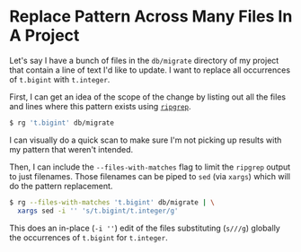# Replace Pattern Across Many Files In A Project

Let's say I have a bunch of files in the `db/migrate` directory of my project
that contain a line of text I'd like to update. I want to replace all
occurrences of `t.bigint` with `t.integer`.

First, I can get an idea of the scope of the change by listing out all the
files and lines where this pattern exists using
[`ripgrep`](https://github.com/BurntSushi/ripgrep).

```bash
$ rg 't.bigint' db/migrate
```

I can visually do a quick scan to make sure I'm not picking up results with my
pattern that weren't intended.

Then, I can include the `--files-with-matches` flag to limit the `ripgrep`
output to just filenames. Those filenames can be piped to `sed` (via `xargs`)
which will do the pattern replacement.

```bash
$ rg --files-with-matches 't.bigint' db/migrate | \
  xargs sed -i '' 's/t.bigint/t.integer/g'
```

This does an in-place (`-i ''`) edit of the files substituting (`s///g`)
globally the occurrences of `t.bigint` for `t.integer`.
